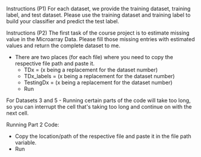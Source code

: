 Instructions (P1)
For each dataset, we provide the training dataset, training label, and test dataset. Please use the training dataset and training label to build your classifier and predict the test label.

Instructions (P2)
The first task of the course project is to estimate missing value in the Microarray Data. Please fill those missing entries with estimated values and return the complete dataset to me.


- There are two places (for each file) where you need to copy the respective file path and paste it.
	- TDx =  (x being a replacement for the dataset number)
	- TDx_labels =  (x being a replacement for the dataset number)
	- TestingDx =  (x being a replacement for the dataset number)
    - Run

For Datasets 3 and 5
	- Running certain parts of the code will take too long, so you can interrupt the cell that's taking too long and continue on with the next cell.

Running Part 2 Code:
- Copy the location/path of the respective file and paste it in the file path variable.
- Run
